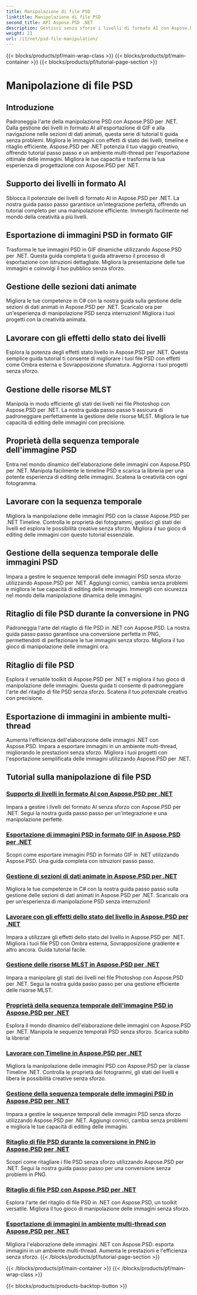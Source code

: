 ```yaml
---
title: Manipolazione di file PSD
linktitle: Manipolazione di file PSD
second_title: API Aspose.PSD .NET
description: Gestisci senza sforzo i livelli di formato AI con Aspose.PSD per .NET. Impara a esportare immagini PSD in GIF, a gestire sezioni di dati animate e a manipolare gli stati dei livelli.
weight: 21
url: /it/net/psd-file-manipulation/
---
```


{{< blocks/products/pf/main-wrap-class >}}
{{< blocks/products/pf/main-container >}}
{{< blocks/products/pf/tutorial-page-section >}}

# Manipolazione di file PSD

## Introduzione

Padroneggia l'arte della manipolazione PSD con Aspose.PSD per .NET. Dalla gestione dei livelli in formato AI all'esportazione di GIF e alla navigazione nelle sezioni di dati animati, questa serie di tutorial ti guida senza problemi. Migliora le immagini con effetti di stato dei livelli, timeline e ritaglio efficiente. Aspose.PSD per .NET potenzia il tuo viaggio creativo, offrendo tutorial passo passo e un ambiente multi-thread per l'esportazione ottimale delle immagini. Migliora le tue capacità e trasforma la tua esperienza di progettazione con Aspose.PSD per .NET.

## Supporto dei livelli in formato AI

Sblocca il potenziale dei livelli di formato AI in Aspose.PSD per .NET. La nostra guida passo passo garantisce un'integrazione perfetta, offrendo un tutorial completo per una manipolazione efficiente. Immergiti facilmente nel mondo della creatività a più livelli.

## Esportazione di immagini PSD in formato GIF

Trasforma le tue immagini PSD in GIF dinamiche utilizzando Aspose.PSD per .NET. Questa guida completa ti guida attraverso il processo di esportazione con istruzioni dettagliate. Migliora la presentazione delle tue immagini e coinvolgi il tuo pubblico senza sforzo.

## Gestione delle sezioni dati animate

Migliora le tue competenze in C# con la nostra guida sulla gestione delle sezioni di dati animati in Aspose.PSD per .NET. Scaricalo ora per un'esperienza di manipolazione PSD senza interruzioni! Migliora i tuoi progetti con la creatività animata.

## Lavorare con gli effetti dello stato dei livelli

Esplora la potenza degli effetti stato livello in Aspose.PSD per .NET. Questa semplice guida tutorial ti consente di migliorare i tuoi file PSD con effetti come Ombra esterna e Sovrapposizione sfumatura. Aggiorna i tuoi progetti senza sforzo.

## Gestione delle risorse MLST

Manipola in modo efficiente gli stati dei livelli nei file Photoshop con Aspose.PSD per .NET. La nostra guida passo passo ti assicura di padroneggiare perfettamente la gestione delle risorse MLST. Migliora le tue capacità di editing delle immagini con precisione.

## Proprietà della sequenza temporale dell'immagine PSD

Entra nel mondo dinamico dell'elaborazione delle immagini con Aspose.PSD per .NET. Manipola facilmente le timeline PSD e scarica la libreria per una potente esperienza di editing delle immagini. Scatena la creatività con ogni fotogramma.

## Lavorare con la sequenza temporale

Migliora la manipolazione delle immagini PSD con la classe Aspose.PSD per .NET Timeline. Controlla le proprietà dei fotogrammi, gestisci gli stati dei livelli ed esplora le possibilità creative senza sforzo. Migliora il tuo gioco di editing delle immagini con questo tutorial essenziale.

## Gestione della sequenza temporale delle immagini PSD

Impara a gestire le sequenze temporali delle immagini PSD senza sforzo utilizzando Aspose.PSD per .NET. Aggiungi cornici, cambia senza problemi e migliora le tue capacità di editing delle immagini. Immergiti con sicurezza nel mondo della manipolazione dinamica delle immagini.

## Ritaglio di file PSD durante la conversione in PNG

Padroneggia l'arte del ritaglio di file PSD in .NET con Aspose.PSD. La nostra guida passo passo garantisce una conversione perfetta in PNG, permettendoti di perfezionare le tue immagini senza sforzo. Migliora il tuo gioco di manipolazione delle immagini ora.

## Ritaglio di file PSD

Esplora il versatile toolkit di Aspose.PSD per .NET e migliora il tuo gioco di manipolazione delle immagini. Questa guida ti consente di padroneggiare l'arte del ritaglio di file PSD senza sforzo. Scatena il tuo potenziale creativo con precisione.

## Esportazione di immagini in ambiente multi-thread

Aumenta l'efficienza dell'elaborazione delle immagini .NET con Aspose.PSD. Impara a esportare immagini in un ambiente multi-thread, migliorando le prestazioni senza sforzo. Migliora i tuoi progetti con l'esportazione semplificata delle immagini utilizzando Aspose.PSD per .NET.
## Tutorial sulla manipolazione di file PSD
### [Supporto di livelli in formato AI con Aspose.PSD per .NET](./support-layers-ai-format/)
Impara a gestire i livelli del formato AI senza sforzo con Aspose.PSD per .NET. Segui la nostra guida passo passo per un'integrazione e una manipolazione perfette.
### [Esportazione di immagini PSD in formato GIF in Aspose.PSD per .NET](./export-psd-to-gif/)
Scopri come esportare immagini PSD in formato GIF in .NET utilizzando Aspose.PSD. Una guida completa con istruzioni passo passo.
### [Gestione di sezioni di dati animate in Aspose.PSD per .NET](./animated-data-sections/)
Migliora le tue competenze in C# con la nostra guida passo passo sulla gestione delle sezioni di dati animati in Aspose.PSD per .NET. Scaricalo ora per un'esperienza di manipolazione PSD senza interruzioni!
### [Lavorare con gli effetti dello stato del livello in Aspose.PSD per .NET](./layer-state-effects/)
Impara a utilizzare gli effetti dello stato del livello in Aspose.PSD per .NET. Migliora i tuoi file PSD con Ombra esterna, Sovrapposizione gradiente e altro ancora. Guida tutorial facile.
### [Gestione delle risorse MLST in Aspose.PSD per .NET](./mlst-resources/)
Impara a manipolare gli stati dei livelli nei file Photoshop con Aspose.PSD per .NET. Segui la nostra guida passo passo per una gestione efficiente delle risorse MLST.
### [Proprietà della sequenza temporale dell'immagine PSD in Aspose.PSD per .NET](./psd-image-timeline-property/)
Esplora il mondo dinamico dell'elaborazione delle immagini con Aspose.PSD per .NET. Manipola le sequenze temporali PSD senza sforzo. Scarica subito la libreria!
### [Lavorare con Timeline in Aspose.PSD per .NET](./timeline/)
Migliora la manipolazione delle immagini PSD con Aspose.PSD per la classe Timeline .NET. Controlla le proprietà dei fotogrammi, gli stati dei livelli e libera le possibilità creative senza sforzo.
### [Gestione della sequenza temporale delle immagini PSD in Aspose.PSD per .NET](./psd-image-timeline/)
Impara a gestire le sequenze temporali delle immagini PSD senza sforzo utilizzando Aspose.PSD per .NET. Aggiungi cornici, cambia senza problemi e migliora le tue capacità di editing delle immagini.
### [Ritaglio di file PSD durante la conversione in PNG in Aspose.PSD per .NET](./crop-psd-conversion-png/)
Scopri come ritagliare i file PSD senza sforzo utilizzando Aspose.PSD per .NET. Segui la nostra guida passo passo per una conversione senza problemi in PNG.
### [Ritaglio di file PSD con Aspose.PSD per .NET](./crop-psd-file/)
Esplora l'arte del ritaglio di file PSD in .NET con Aspose.PSD, un toolkit versatile. Migliora il tuo gioco di manipolazione delle immagini senza sforzo.
### [Esportazione di immagini in ambiente multi-thread con Aspose.PSD per .NET](./export-images-multi-thread/)
Migliora l'elaborazione delle immagini .NET con Aspose.PSD: esporta immagini in un ambiente multi-thread. Aumenta le prestazioni e l'efficienza senza sforzo.
{{< /blocks/products/pf/tutorial-page-section >}}

{{< /blocks/products/pf/main-container >}}
{{< /blocks/products/pf/main-wrap-class >}}

{{< blocks/products/products-backtop-button >}}
